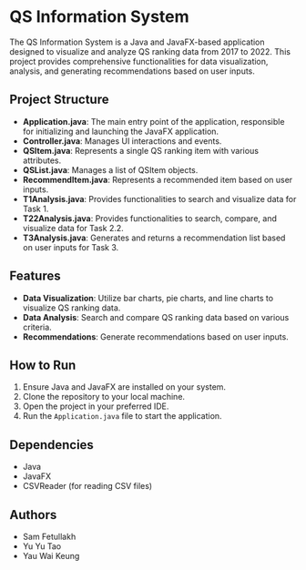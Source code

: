 # QS Information System

The QS Information System is a Java and JavaFX-based application designed to visualize and analyze QS ranking data from 2017 to 2022. This project provides comprehensive functionalities for data visualization, analysis, and generating recommendations based on user inputs.

## Project Structure

- **Application.java**: The main entry point of the application, responsible for initializing and launching the JavaFX application.
- **Controller.java**: Manages UI interactions and events.
- **QSItem.java**: Represents a single QS ranking item with various attributes.
- **QSList.java**: Manages a list of QSItem objects.
- **RecommendItem.java**: Represents a recommended item based on user inputs.
- **T1Analysis.java**: Provides functionalities to search and visualize data for Task 1.
- **T22Analysis.java**: Provides functionalities to search, compare, and visualize data for Task 2.2.
- **T3Analysis.java**: Generates and returns a recommendation list based on user inputs for Task 3.

## Features

- **Data Visualization**: Utilize bar charts, pie charts, and line charts to visualize QS ranking data.
- **Data Analysis**: Search and compare QS ranking data based on various criteria.
- **Recommendations**: Generate recommendations based on user inputs.

## How to Run

1. Ensure Java and JavaFX are installed on your system.
2. Clone the repository to your local machine.
3. Open the project in your preferred IDE.
4. Run the `Application.java` file to start the application.

## Dependencies

- Java
- JavaFX
- CSVReader (for reading CSV files)

## Authors

- Sam Fetullakh
- Yu Yu Tao
- Yau Wai Keung